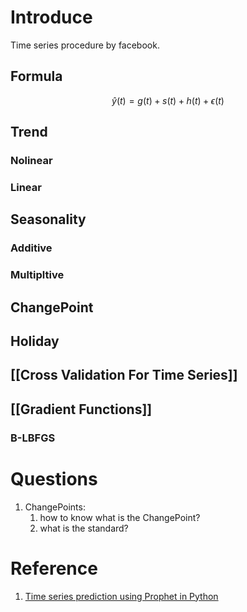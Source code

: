 # Introduce
Time series procedure by facebook.
## Formula
$$
\hat{y}(t) = g(t) + s(t) + h(t) + \epsilon(t)
$$
## Trend
### Nolinear
### Linear
## Seasonality
### Additive
### Multipltive
## ChangePoint
## Holiday
## [[Cross Validation For Time Series]]
## [[Gradient Functions]]
### B-LBFGS
# Questions
1. ChangePoints: 
	1. how to know what is the ChangePoint?
	2. what is the standard?

# Reference
1. [Time series prediction using Prophet in Python](https://towardsdatascience.com/time-series-prediction-using-prophet-in-python-35d65f626236)